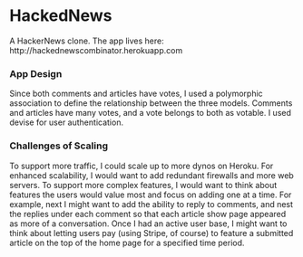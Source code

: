 <h1>HackedNews</h1>
<p>A HackerNews clone. The app lives here: http://hackednewscombinator.herokuapp.com</p>
<h3>App Design</h3>
<p>
    Since both comments and articles have votes, I used a polymorphic association to define the relationship between the
    three models. Comments and articles have many votes, and a vote belongs to both as votable. I used devise for user authentication.
</p>
<h3>Challenges of Scaling</h3>
<p>
    To support more traffic, I could scale up to more dynos on Heroku.
    For enhanced scalability, I would want to add redundant firewalls and more web servers.
    To support more complex features, I would want to think about features the users would value most and focus on adding one at a time.
    For example, next I might want to add the ability to reply to comments, and nest the replies under each comment so that each article show page appeared as more of a conversation.
    Once I had an active user base, I might want to think about letting users pay (using Stripe, of course) to feature a submitted article on the top of the home page for a specified time period.
</p>